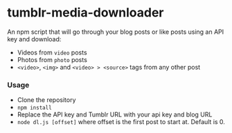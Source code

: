 # tumblr-media-downloader

An npm script that will go through your blog posts or like posts using an API key and download:

* Videos from `video` posts
* Photos from `photo` posts
* `<video>`, `<img>` and `<video> > <source>` tags from any other post

### Usage

* Clone the repository
* `npm install`
* Replace the API key and Tumblr URL with your api key and blog URL
* `node dl.js [offset]` where offset is the first post to start at. Default is 0.